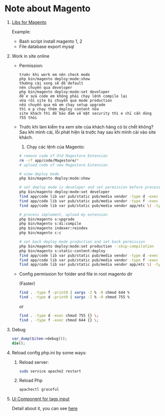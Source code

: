 # Note about Magento

1. [Libs for Magento](https://github.com/FinbertMagestore/devdocs/tree/develop/mkdocs/docs/magento/libs)

    Example:
    
    - Bash script install magento 1, 2
    - File database export mysql
    
2. Work in site online
    - Permission: 
        ```text
        trước khi work em nên check mode
        php bin/magento deploy:mode:show
        thường cài xong sẽ để default
        nên chuyển qua developer
        php bin/magento deploy:mode:set developer
        để e sửa code em không phải chạy lệnh compile lại
        vừa rồi site bị chuyển qua mode production
        nếu chuyển qua mà em chạy setup upgrade
        thì e p chạy thêm deploy content nữa
        site khách thì để bảo đảm về mặt security thì e chỉ cần dùng 755 thôi
        ```
    - Trước khi làm kiểm tra xem site của khách hàng có bị chết không? Sau khi mình cài, lỗi phát hiện là trước hay sau khi mình cài vào site khách.
        1. Chạy các lệnh của Magento: 
        ```bash
        # remove code of Old Magestore Extension
        rm -rf app/code/Magestore/*
        # upload code of new Magestore Extension
        ```
        ```bash
        # view deploy mode
        php bin/magento deploy:mode:show
        ```
        ```bash
        # set deploy mode is developer and set permission before process
        php bin/magento deploy:mode:set developer
        find app/code lib var pub/static pub/media vendor -type d -exec chmod 775 {} \;
        find app/code lib var pub/static pub/media vendor -type f -exec chmod 664 {} \;
        find app/code lib var pub/static pub/media vendor app/etc \( -type d -or -type f \) -exec chmod g+w {} + && chmod o+rwx app/etc/env.php
        ```
        ```bash
        # process implement, upload my extension
        php bin/magento s:upgrade
        php bin/magento s:di:compile
        php bin/magento indexer:reindex
        php bin/magento c:c
        ```
        ```bash
        # set back deploy mode production and set back permission
        php bin/magento deploy:mode:set production --skip-compilation
        php bin/magento s:static-content:deploy
        find app/code lib var pub/static pub/media vendor -type d -exec chmod 755 {} \;
        find app/code lib var pub/static pub/media vendor -type f -exec chmod 644 {} \;
        find app/code lib var pub/static pub/media vendor app/etc \( -type d -or -type f \) -exec chmod g-w {} + && chmod o-rwx app/etc/env.php 
        ```
    - Config permission for folder and file in root magento dir
    
        (Faster)
        ```bash
        find . -type f -print0 | xargs -I % -0 chmod 644 %
        find . -type d -print0 | xargs -I % -0 chmod 755 %
        ```
        or
        ```bash
        find . -type d -exec chmod 755 {} \;
        find . -type f -exec chmod 644 {} \;
        ```
        
3. Debug
    ```php
    var_dump($item->debug());
    die();
    ```
    
4. Reload config php.ini by some ways:
    1. Reload server: 
        ```bash
        sudo service apache2 restart
        ```
    2. Reload Php
        ```bash
        apachectl graceful
        ```
        
5. [Ui Component for tags input](https://magento.stackexchange.com/a/227110)
    
    Detail about it, you can see [here](./sample/tags_input_magento2.md)

        

        
